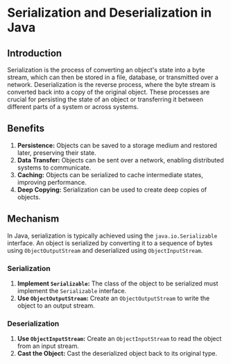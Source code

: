 # Serialization and Deserialization in Java

## Introduction
Serialization is the process of converting an object's state into a byte stream, which can then be stored in a file, database, or transmitted over a network. Deserialization is the reverse process, where the byte stream is converted back into a copy of the original object. These processes are crucial for persisting the state of an object or transferring it between different parts of a system or across systems.

## Benefits
1. **Persistence:** Objects can be saved to a storage medium and restored later, preserving their state.
2. **Data Transfer:** Objects can be sent over a network, enabling distributed systems to communicate.
3. **Caching:** Objects can be serialized to cache intermediate states, improving performance.
4. **Deep Copying:** Serialization can be used to create deep copies of objects.

## Mechanism
In Java, serialization is typically achieved using the `java.io.Serializable` interface. An object is serialized by converting it to a sequence of bytes using `ObjectOutputStream` and deserialized using `ObjectInputStream`.

### Serialization
1. **Implement `Serializable`:** The class of the object to be serialized must implement the `Serializable` interface.
2. **Use `ObjectOutputStream`:** Create an `ObjectOutputStream` to write the object to an output stream.

### Deserialization
1. **Use `ObjectInputStream`:** Create an `ObjectInputStream` to read the object from an input stream.
2. **Cast the Object:** Cast the deserialized object back to its original type.

